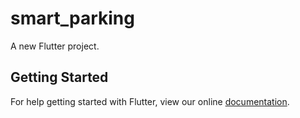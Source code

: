 # smart_parking

A new Flutter project.

## Getting Started

For help getting started with Flutter, view our online
[documentation](https://flutter.io/).
